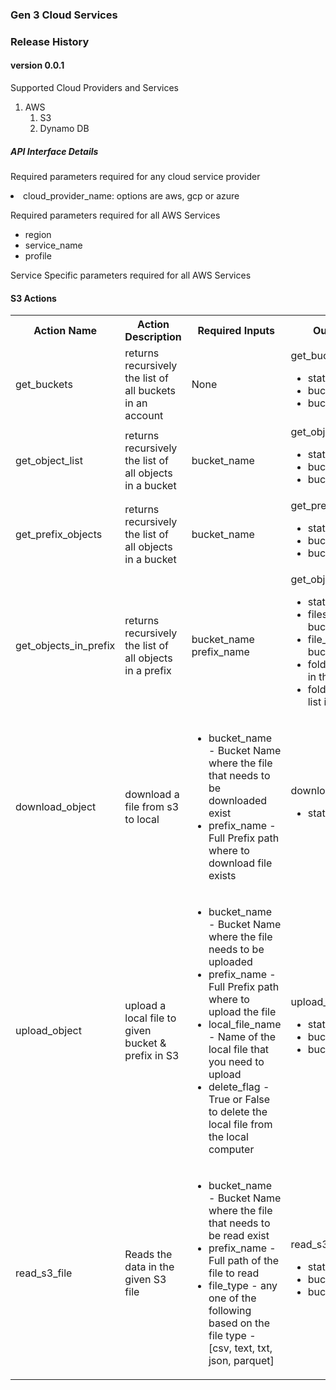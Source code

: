 ### Gen 3 Cloud Services

### Release History

#### version 0.0.1

Supported Cloud Providers and Services
1. AWS
    1. S3
    2. Dynamo DB

##### API Interface Details
Required parameters required for any cloud service provider
<li>cloud_provider_name: options are aws, gcp or azure</li>

Required parameters required for all AWS Services
<ul>
<li>region</li>
<li>service_name</li>
<li>profile</li>
</ul>

Service Specific parameters required for all AWS Services

#### S3 Actions
 <table>
 <th>
 Action Name
 </th>
  <th>
 Action Description
 </th>
 <th>
 Required Inputs
 </th>
 <th>
 Output and data type
 </th>
 <tr>
 <td>
 get_buckets
 </td>
  <td>
 returns recursively the list of all buckets in an account
 </td>
 <td>
 None
 </td>
  <td>
 get_buckets_response
 <ul>
     <li>status - True or False
     <li>bucket_count - integer
     <li>bucket_list - list
 </ul> 
 </td>
 </tr>

 <tr>
 <td>
 get_object_list
 </td>
  <td>
 returns recursively the list of all objects in a bucket
 </td>
 <td>
 bucket_name
 </td>
  <td>
 get_object_list_response
 <ul>
     <li>status - True or False
     <li>bucket_count - integer
     <li>bucket_contents - list
 </ul> 
 </td>
 </tr>

<tr>
 <td>
 get_prefix_objects
 </td>
  <td>
 returns recursively the list of all objects in a bucket
 </td>
 <td>
 bucket_name
 </td>
  <td>
get_prefix_objects_response
 <ul>
     <li>status - True or False
     <li>bucket_count - integer
     <li>bucket_contents - list
 </ul> 
 </td>
 </tr>

 <tr>
 <td>
 get_objects_in_prefix
 </td>
  <td>
 returns recursively the list of all objects in a prefix
 </td>
 <td>
 bucket_name
 prefix_name
 </td>
  <td>
 get_objects_in_prefix_response
 <ul>
     <li>status - True or False
     <li>files - list of all files in the bucket - list
     <li>file_count - total files in the bucket - integer
     <li>folders - list of all prefixes in the bucket - list
     <li>folder_count - total prefix list in the bucket - integer
 </ul> 
 </td>
 </tr>

<tr>
 <td>
 download_object
 </td>
  <td>
 download a file from s3 to local
 </td>
 <td>
     <ul>
 <li>bucket_name - Bucket Name where the file that needs to be downloaded exist
 <li>prefix_name - Full Prefix path where to download file exists
     </ul>
 </td>
  <td>
 download_object_response
 <ul>
     <li>status - True or False
 </ul> 
 </td>
 </tr>

 <tr>
 <td>
 upload_object
 </td>
  <td>
 upload a local file to given bucket & prefix in S3
 </td>
 <td>
 <ul>
     <li>bucket_name - Bucket Name where the file needs to be uploaded
 <li>prefix_name - Full Prefix path where to upload the file
 <li>local_file_name - Name of the local file that you need to upload
 <li>delete_flag - True or False to delete the local file from the local computer
     </ul>
 </td>
  <td>
 upload_object_response
 <ul>
     <li>status - True or False
     <li>bucket_count - integer
     <li>bucket_contents - list
 </ul> 
 </td>
 </tr>

 <tr>
 <td>
 read_s3_file
 </td>
  <td>
 Reads the data in the given S3 file
 </td>
 <td>
     <ul>
 <li>bucket_name - Bucket Name where the file that needs to be read exist
 <li>prefix_name - Full path of the file to read
 <li>file_type - any one of the following based on the file type - [csv, text, txt, json, parquet]
    </ul>
 </td>
  <td>
 read_s3_file_response
 <ul>
     <li>status - True or False
     <li>bucket_count - integer
     <li>bucket_contents - list
 </ul> 
 </td>
 </tr>

 </table>
 
